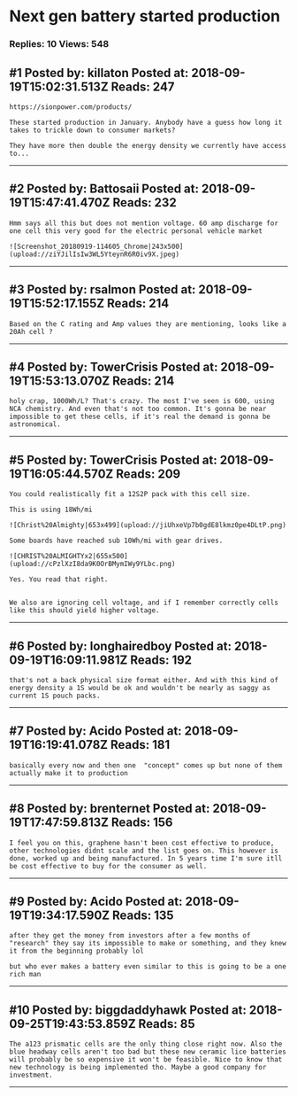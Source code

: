# Next gen battery started production

### Replies: 10 Views: 548

## \#1 Posted by: killaton Posted at: 2018-09-19T15:02:31.513Z Reads: 247

```
https://sionpower.com/products/

These started production in January. Anybody have a guess how long it takes to trickle down to consumer markets?

They have more then double the energy density we currently have access to...
```

---
## \#2 Posted by: Battosaii Posted at: 2018-09-19T15:47:41.470Z Reads: 232

```
Hmm says all this but does not mention voltage. 60 amp discharge for one cell this very good for the electric personal vehicle market

![Screenshot_20180919-114605_Chrome|243x500](upload://ziYJilIsIw3WL5YteynR6R0iv9X.jpeg)
```

---
## \#3 Posted by: rsalmon Posted at: 2018-09-19T15:52:17.155Z Reads: 214

```
Based on the C rating and Amp values they are mentioning, looks like a 20Ah cell ?
```

---
## \#4 Posted by: TowerCrisis Posted at: 2018-09-19T15:53:13.070Z Reads: 214

```
holy crap, 1000Wh/L? That's crazy. The most I've seen is 600, using NCA chemistry. And even that's not too common. It's gonna be near impossible to get these cells, if it's real the demand is gonna be astronomical.
```

---
## \#5 Posted by: TowerCrisis Posted at: 2018-09-19T16:05:44.570Z Reads: 209

```
You could realistically fit a 12S2P pack with this cell size.

This is using 18Wh/mi

![Christ%20Almighty|653x499](upload://jiUhxeVp7b0gdE8lkmz0pe4DLtP.png) 

Some boards have reached sub 10Wh/mi with gear drives.

![CHRIST%20ALMIGHTYx2|655x500](upload://cPzlXzI8da9K0OrBMymIWy9YLbc.png) 

Yes. You read that right.


We also are ignoring cell voltage, and if I remember correctly cells like this should yield higher voltage.
```

---
## \#6 Posted by: longhairedboy Posted at: 2018-09-19T16:09:11.981Z Reads: 192

```
that's not a back physical size format either. And with this kind of energy density a 1S would be ok and wouldn't be nearly as saggy as current 1S pouch packs.
```

---
## \#7 Posted by: Acido Posted at: 2018-09-19T16:19:41.078Z Reads: 181

```
basically every now and then one  "concept" comes up but none of them actually make it to production
```

---
## \#8 Posted by: brenternet Posted at: 2018-09-19T17:47:59.813Z Reads: 156

```
I feel you on this, graphene hasn't been cost effective to produce, other technologies didnt scale and the list goes on. This however is done, worked up and being manufactured. In 5 years time I'm sure itll be cost effective to buy for the consumer as well.
```

---
## \#9 Posted by: Acido Posted at: 2018-09-19T19:34:17.590Z Reads: 135

```
after they get the money from investors after a few months of "research" they say its impossible to make or something, and they knew it from the beginning probably lol

but who ever makes a battery even similar to this is going to be a one rich man
```

---
## \#10 Posted by: biggdaddyhawk Posted at: 2018-09-25T19:43:53.859Z Reads: 85

```
The a123 prismatic cells are the only thing close right now. Also the blue headway cells aren't too bad but these new ceramic lice batteries will probably be so expensive it won't be feasible. Nice to know that new technology is being implemented tho. Maybe a good company for investment.
```

---
